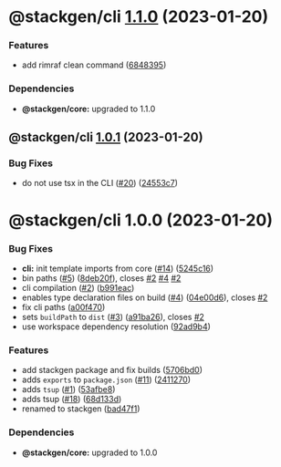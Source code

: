 # @stackgen/cli [1.1.0](https://github.com/StackBakery/stackgen/compare/@stackgen/cli@1.0.1...@stackgen/cli@1.1.0) (2023-01-20)


### Features

* add rimraf clean command ([6848395](https://github.com/StackBakery/stackgen/commit/6848395d179f18e8f257540ffcd643526bb880bb))





### Dependencies

* **@stackgen/core:** upgraded to 1.1.0

## @stackgen/cli [1.0.1](https://github.com/StackBakery/stackgen/compare/@stackgen/cli@1.0.0...@stackgen/cli@1.0.1) (2023-01-20)


### Bug Fixes

* do not use tsx in the CLI ([#20](https://github.com/StackBakery/stackgen/issues/20)) ([24553c7](https://github.com/StackBakery/stackgen/commit/24553c70d8bdc9a1a0510e502af2928b5a1d4ba4))

# @stackgen/cli 1.0.0 (2023-01-20)


### Bug Fixes

* **cli:** init template imports from core ([#14](https://github.com/StackBakery/stackgen/issues/14)) ([5245c16](https://github.com/StackBakery/stackgen/commit/5245c164479cfd35fd9a72c44c78dff2a3757ff3))
* bin paths ([#5](https://github.com/StackBakery/stackgen/issues/5)) ([8deb20f](https://github.com/StackBakery/stackgen/commit/8deb20f60b82bd942f491eecf96584031ece7fb0)), closes [#2](https://github.com/StackBakery/stackgen/issues/2) [#4](https://github.com/StackBakery/stackgen/issues/4) [#2](https://github.com/StackBakery/stackgen/issues/2)
* cli compilation ([#2](https://github.com/StackBakery/stackgen/issues/2)) ([b991eac](https://github.com/StackBakery/stackgen/commit/b991eacf0266e906cbeb4aa7a640ef8d72bd1bbd))
* enables type declaration files on build ([#4](https://github.com/StackBakery/stackgen/issues/4)) ([04e00d6](https://github.com/StackBakery/stackgen/commit/04e00d678de6dc38d3ae360d66f2cc548f4b83d3)), closes [#2](https://github.com/StackBakery/stackgen/issues/2)
* fix cli paths ([a00f470](https://github.com/StackBakery/stackgen/commit/a00f470b9081267ef935cbc8680563d1380c5188))
* sets `buildPath` to `dist` ([#3](https://github.com/StackBakery/stackgen/issues/3)) ([a91ba26](https://github.com/StackBakery/stackgen/commit/a91ba2644c495ec04b0e0423d48701834a8aad60)), closes [#2](https://github.com/StackBakery/stackgen/issues/2)
* use workspace dependency resolution ([92ad9b4](https://github.com/StackBakery/stackgen/commit/92ad9b440537a4717ac65dfcbb4ebe5cfc5fd03d))


### Features

* add stackgen package and fix builds ([5706bd0](https://github.com/StackBakery/stackgen/commit/5706bd025ddb38e3897e3a6b239f45890428f05f))
* adds `exports` to `package.json` ([#11](https://github.com/StackBakery/stackgen/issues/11)) ([2411270](https://github.com/StackBakery/stackgen/commit/24112707a78cf9c43c6d03d3f9fca828eac30659))
* adds `tsup` ([#1](https://github.com/StackBakery/stackgen/issues/1)) ([53afbe8](https://github.com/StackBakery/stackgen/commit/53afbe8d61cb285624c99b738cfa51a4105c9859))
* adds tsup ([#18](https://github.com/StackBakery/stackgen/issues/18)) ([68d133d](https://github.com/StackBakery/stackgen/commit/68d133d98111e85ecec4471659ae8c8264598e9f))
* renamed to stackgen ([bad47f1](https://github.com/StackBakery/stackgen/commit/bad47f1bbfdff6b421f03be4de3617267cad174e))





### Dependencies

* **@stackgen/core:** upgraded to 1.0.0
